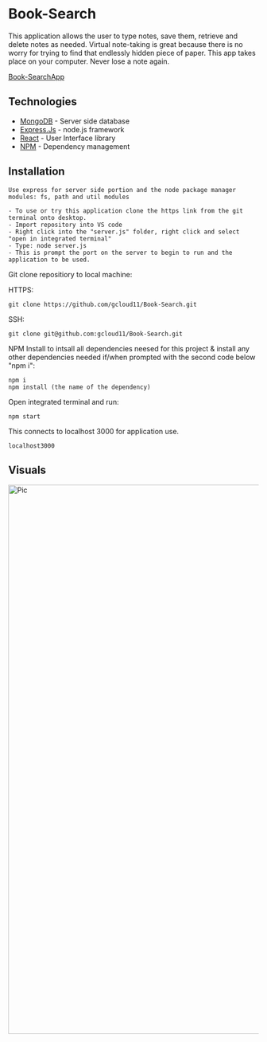 
# Book-Search

This application allows the user to type notes, save them, retrieve and delete notes as needed. Virtual note-taking is great because there is no worry for trying to find that endlessly hidden piece of paper. This app takes place on your computer. Never lose a note again.

[Book-SearchApp](https://fathomless-tor-08773.herokuapp.com/)


  ## Technologies 

* [MongoDB](https://www.mongodb.com/) - Server side database
* [Express.Js](https://expressjs.com/) - node.js framework
* [React](https://reactjs.org/) - User Interface library
* [NPM](https://expressjs.com/) - Dependency management



## Installation
```
Use express for server side portion and the node package manager modules: fs, path and util modules
```
```
- To use or try this application clone the https link from the git terminal onto desktop.
- Import repository into VS code
- Right click into the "server.js" folder, right click and select "open in integrated terminal"
- Type: node server.js
- This is prompt the port on the server to begin to run and the application to be used.
```

Git clone repositiory to local machine:

HTTPS:
```
git clone https://github.com/gcloud11/Book-Search.git
```
SSH:
```
git clone git@github.com:gcloud11/Book-Search.git
```
NPM Install to intsall all dependencies neesed for this project & install any other dependencies needed if/when prompted with the second code below "npm i":
```
npm i
npm install (the name of the dependency)
```
Open integrated terminal and run:
```
npm start
```
This connects to localhost 3000 for application use. 
```
localhost3000
```

## Visuals
<img width="1103" alt="Pic" src="https://user-images.githubusercontent.com/67169488/101080178-103c6400-356e-11eb-9f10-08938adddce6.png">
